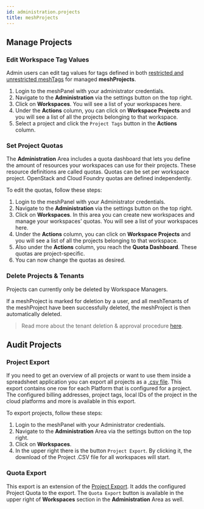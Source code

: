 ```yaml
---
id: administration.projects
title: meshProjects
---
```


## Manage Projects

### Edit Workspace Tag Values

Admin users can edit tag values for tags defined in both [restricted and unrestricted meshTags](meshstack.metadata-tags.md) for managed **meshProjects**.

1. Login to the meshPanel with your administrator credentials.
2. Navigate to the **Administration** via the settings button on the top right.
3. Click on **Workspaces**. You will see a list of your workspaces here.
4. Under the **Actions** column, you can click on **Workspace Projects** and you will see a list of all the projects belonging to that workspace.
5. Select a project and click the `Project Tags` button in the **Actions** column.

### Set Project Quotas

The **Administration** Area includes a quota dashboard that lets you define the amount of resources your workspaces can use for their projects. These resource definitions are called quotas. Quotas can be set per workspace project. OpenStack and Cloud Foundry quotas are defined independently.

To edit the quotas, follow these steps:

1. Login to the meshPanel with your Administrator credentials.
2. Navigate to the **Administration** via the settings button on the top right.
3. Click on **Workspaces**. In this area you can create new workspaces and manage your workspaces’ quotas. You will see a list of your workspaces here.
4. Under the **Actions** column, you can click on **Workspace Projects** and you will see a list of all the projects belonging to that workspace.
5. Also under the **Actions** column, you reach the **Quota Dashboard**. These quotas are project-specific.
6. You can now change the quotas as desired.

### Delete Projects & Tenants

Projects can currently only be deleted by Workspace Managers.

If a meshProject is marked for deletion by a user, and all meshTenants of the meshProject
have been successfully deleted, the meshProject is then automatically deleted.

> Read more about the tenant deletion & approval procedure [here](./administration.delete-tenants.md).

## Audit Projects

### Project Export

If you need to get an overview of all projects or want to use them inside a spreadsheet application you can export all projects as a
[.csv file](https://en.wikipedia.org/wiki/Comma-separated_values). This export contains one row for each Platform that is configured for a project. The configured billing addresses, project tags, local IDs of the project in the cloud platforms and more is available in this export.

To export projects, follow these steps:

1. Login to the meshPanel with your Administrator credentials.
2. Navigate to the **Administration** Area via the settings button on the top right.
3. Click on **Workspaces**.
4. In the upper right there is the button `Project Export`. By clicking it, the download of the Project .CSV file for all workspaces will start.

### Quota Export

This export is an extension of the [Project Export](#project-export). It adds the configured Project Quota to the export. The `Quota Export` button is available in the upper right of **Workspaces** section in the **Administration** Area as well.
